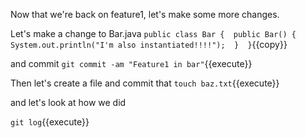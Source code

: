 Now that we're back on feature1, let's make some more changes.  

Let's make a change to Bar.java
`
public class Bar { 
    public Bar() { 
        System.out.println("I'm also instantiated!!!!"); 
    } 
}
`{{copy}}

and commit
`git commit -am "Feature1 in bar"`{{execute}}

Then let's create a file and commit that
`touch baz.txt`{{execute}}

and let's look at how we did

`git log`{{execute}}